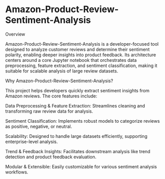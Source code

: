 # Amazon-Product-Review-Sentiment-Analysis

Overview

Amazon-Product-Review-Sentiment-Analysis is a developer-focused tool designed to analyze customer reviews and determine their sentiment polarity, enabling deeper insights into product feedback. Its architecture centers around a core Jupyter notebook that orchestrates data preprocessing, feature extraction, and sentiment classification, making it suitable for scalable analysis of large review datasets.

Why Amazon-Product-Review-Sentiment-Analysis?

This project helps developers quickly extract sentiment insights from Amazon reviews. The core features include:

Data Preprocessing & Feature Extraction: Streamlines cleaning and transforming raw review data for analysis.

Sentiment Classification: Implements robust models to categorize reviews as positive, negative, or neutral.

Scalability: Designed to handle large datasets efficiently, supporting enterprise-level analysis.

Trend & Feedback Insights: Facilitates downstream analysis like trend detection and product feedback evaluation.

Modular & Extensible: Easily customizable for various sentiment analysis workflows.
